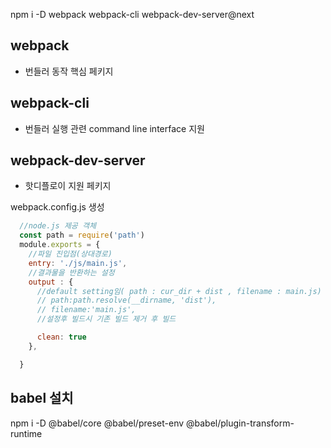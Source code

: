 npm i -D webpack webpack-cli webpack-dev-server@next

## webpack
 - 번들러 동작 핵심 페키지
## webpack-cli
 - 번들러 실행 관련 command line interface 지원

 ## webpack-dev-server
 - 핫디플로이 지원 페키지


webpack.config.js 생성

```javascript
  //node.js 제공 객체
  const path = require('path')
  module.exports = {
    //파일 진입점(상대경로)
    entry: './js/main.js',
    //결과물을 반환하는 설정
    output : {
      //default setting임( path : cur_dir + dist , filename : main.js)
      // path:path.resolve(__dirname, 'dist'),
      // filename:'main.js',
      //설정후 빌드시 기존 빌드 제거 후 빌드

      clean: true
    },

  }
```

## babel 설치
npm i -D @babel/core @babel/preset-env @babel/plugin-transform-runtime